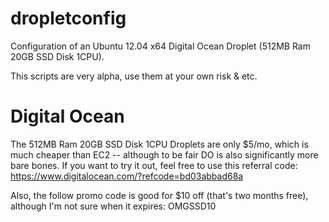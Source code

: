 dropletconfig
=============

Configuration of an Ubuntu 12.04 x64 Digital Ocean Droplet (512MB Ram 20GB SSD Disk 1CPU).

This scripts are very alpha, use them at your own risk & etc. 

Digital Ocean 
=============
The 512MB Ram 20GB SSD Disk 1CPU Droplets are only $5/mo, which is much cheaper than EC2 -- although to be fair DO is also 
significantly more bare bones. If you want to try it out, feel free to use this referral code: 
https://www.digitalocean.com/?refcode=bd03abbad68a

Also, the follow promo code is good for $10 off (that's two months free), although I'm not sure when it expires: OMGSSD10
